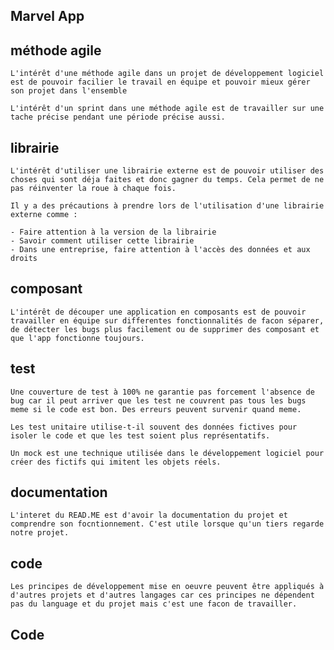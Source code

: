 
## Marvel App

## méthode agile

    L'intérêt d'une méthode agile dans un projet de développement logiciel est de pouvoir facilier le travail en équipe et pouvoir mieux gérer son projet dans l'ensemble

    L'intérêt d'un sprint dans une méthode agile est de travailler sur une tache précise pendant une période précise aussi. 

## librairie

    L'intérêt d'utiliser une librairie externe est de pouvoir utiliser des choses qui sont déja faites et donc gagner du temps. Cela permet de ne pas réinventer la roue à chaque fois.

    Il y a des précautions à prendre lors de l'utilisation d'une librairie externe comme :

    - Faire attention à la version de la librairie
    - Savoir comment utiliser cette librairie 
    - Dans une entreprise, faire attention à l'accès des données et aux droits


## composant

    L'intérêt de découper une application en composants est de pouvoir travailler en équipe sur differentes fonctionnalités de facon séparer, de détecter les bugs plus facilement ou de supprimer des composant et que l'app fonctionne toujours.

## test

    Une couverture de test à 100% ne garantie pas forcement l'absence de bug car il peut arriver que les test ne couvrent pas tous les bugs meme si le code est bon. Des erreurs peuvent survenir quand meme.

    Les test unitaire utilise-t-il souvent des données fictives pour isoler le code et que les test soient plus représentatifs. 

    Un mock est une technique utilisée dans le développement logiciel pour créer des fictifs qui imitent les objets réels.

## documentation

    L'interet du READ.ME est d'avoir la documentation du projet et comprendre son focntionnement. C'est utile lorsque qu'un tiers regarde notre projet. 

## code

    Les principes de développement mise en oeuvre peuvent être appliqués à d'autres projets et d'autres langages car ces principes ne dépendent pas du language et du projet mais c'est une facon de travailler. 

## Code


